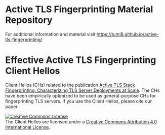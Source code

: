 # Active TLS Fingerprinting Material Repository

For additional information and material visit  https://tumi8.github.io/active-tls-fingerprinting/

# Effective Active TLS Fingerprinting Client Hellos

Client Hellos (CHs) related to the publication [Active TLS Stack Fingerprinting: Characterizing TLS Server Deployments at Scale](https://active-tls-fingerprinting.github.io/).
The CHs have been empirically optimized to be used as general-purpose CHs for fingerprinting TLS servers.
If you use the Client Hellos, please cite our paper.

<a rel="license" href="http://creativecommons.org/licenses/by/4.0/"><img alt="Creative Commons License" style="border-width:0" src="https://i.creativecommons.org/l/by/4.0/88x31.png" /></a><br />The Client Hellos are licensed under a <a rel="license" href="http://creativecommons.org/licenses/by/4.0/">Creative Commons Attribution 4.0 International License</a>.
